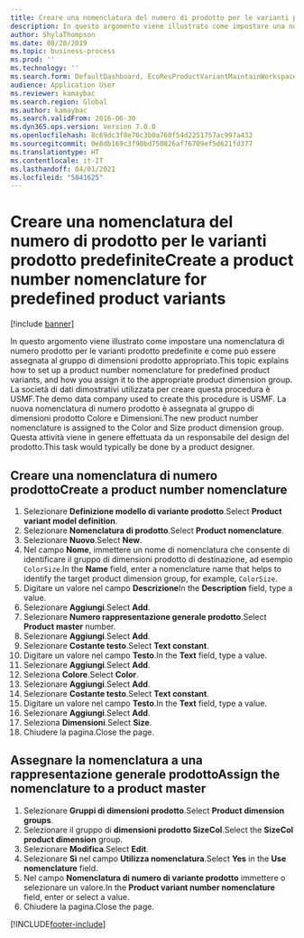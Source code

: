 ```yaml
---
title: Creare una nomenclatura del numero di prodotto per le varianti prodotto predefinite
description: In questo argomento viene illustrato come impostare una nomenclatura di numero prodotto per le varianti prodotto predefinite e come può essere assegnata al gruppo di dimensioni prodotto appropriato.
author: ShylaThompson
ms.date: 08/20/2019
ms.topic: business-process
ms.prod: ''
ms.technology: ''
ms.search.form: DefaultDashboard, EcoResProductVariantMaintainWorkspace, EcoResNomenclature, EcoResProductDimensionGroup
audience: Application User
ms.reviewer: kamaybac
ms.search.region: Global
ms.author: kamaybac
ms.search.validFrom: 2016-06-30
ms.dyn365.ops.version: Version 7.0.0
ms.openlocfilehash: 8c69dc3f8e70c3b0a760f54d2251757ac997a432
ms.sourcegitcommit: 0e8db169c3f90bd750826af76709ef5d621fd377
ms.translationtype: HT
ms.contentlocale: it-IT
ms.lasthandoff: 04/01/2021
ms.locfileid: "5841625"
---
```

# <a name="create-a-product-number-nomenclature-for-predefined-product-variants"></a><span data-ttu-id="0def3-103">Creare una nomenclatura del numero di prodotto per le varianti prodotto predefinite</span><span class="sxs-lookup"><span data-stu-id="0def3-103">Create a product number nomenclature for predefined product variants</span></span>

[!include [banner](../../includes/banner.md)]

<span data-ttu-id="0def3-104">In questo argomento viene illustrato come impostare una nomenclatura di numero prodotto per le varianti prodotto predefinite e come può essere assegnata al gruppo di dimensioni prodotto appropriato.</span><span class="sxs-lookup"><span data-stu-id="0def3-104">This topic explains how to set up a product number nomenclature for predefined product variants, and how you assign it to the appropriate product dimension group.</span></span> <span data-ttu-id="0def3-105">La società di dati dimostrativi utilizzata per creare questa procedura è USMF.</span><span class="sxs-lookup"><span data-stu-id="0def3-105">The demo data company used to create this procedure is USMF.</span></span> <span data-ttu-id="0def3-106">La nuova nomenclatura di numero prodotto è assegnata al gruppo di dimensioni prodotto Colore e Dimensioni.</span><span class="sxs-lookup"><span data-stu-id="0def3-106">The new product number nomenclature is assigned to the Color and Size product dimension group.</span></span> <span data-ttu-id="0def3-107">Questa attività viene in genere effettuata da un responsabile del design del prodotto.</span><span class="sxs-lookup"><span data-stu-id="0def3-107">This task would typically be done by a product designer.</span></span>


## <a name="create-a-product-number-nomenclature"></a><span data-ttu-id="0def3-108">Creare una nomenclatura di numero prodotto</span><span class="sxs-lookup"><span data-stu-id="0def3-108">Create a product number nomenclature</span></span>
1. <span data-ttu-id="0def3-109">Selezionare **Definizione modello di variante prodotto**.</span><span class="sxs-lookup"><span data-stu-id="0def3-109">Select **Product variant model definition**.</span></span>
2. <span data-ttu-id="0def3-110">Selezionare **Nomenclatura di prodotto**.</span><span class="sxs-lookup"><span data-stu-id="0def3-110">Select **Product nomenclature**.</span></span>
3. <span data-ttu-id="0def3-111">Selezionare **Nuovo**.</span><span class="sxs-lookup"><span data-stu-id="0def3-111">Select **New**.</span></span>
4. <span data-ttu-id="0def3-112">Nel campo **Nome**, immettere un nome di nomenclatura che consente di identificare il gruppo di dimensioni prodotto di destinazione, ad esempio `ColorSize`.</span><span class="sxs-lookup"><span data-stu-id="0def3-112">In the **Name** field, enter a nomenclature name that helps to identify the target product dimension group, for example, `ColorSize`.</span></span>
5. <span data-ttu-id="0def3-113">Digitare un valore nel campo **Descrizione**</span><span class="sxs-lookup"><span data-stu-id="0def3-113">In the **Description** field, type a value.</span></span>
6. <span data-ttu-id="0def3-114">Selezionare **Aggiungi**.</span><span class="sxs-lookup"><span data-stu-id="0def3-114">Select **Add**.</span></span>
7. <span data-ttu-id="0def3-115">Selezionare **Numero rappresentazione generale prodotto**.</span><span class="sxs-lookup"><span data-stu-id="0def3-115">Select **Product master** number.</span></span>
8. <span data-ttu-id="0def3-116">Selezionare **Aggiungi**.</span><span class="sxs-lookup"><span data-stu-id="0def3-116">Select **Add**.</span></span>
9. <span data-ttu-id="0def3-117">Selezionare **Costante testo**.</span><span class="sxs-lookup"><span data-stu-id="0def3-117">Select **Text constant**.</span></span>
10. <span data-ttu-id="0def3-118">Digitare un valore nel campo **Testo**.</span><span class="sxs-lookup"><span data-stu-id="0def3-118">In the **Text** field, type a value.</span></span>
11. <span data-ttu-id="0def3-119">Selezionare **Aggiungi**.</span><span class="sxs-lookup"><span data-stu-id="0def3-119">Select **Add**.</span></span>
12. <span data-ttu-id="0def3-120">Seleziona **Colore**.</span><span class="sxs-lookup"><span data-stu-id="0def3-120">Select **Color**.</span></span>
13. <span data-ttu-id="0def3-121">Selezionare **Aggiungi**.</span><span class="sxs-lookup"><span data-stu-id="0def3-121">Select **Add**.</span></span>
14. <span data-ttu-id="0def3-122">Selezionare **Costante testo**.</span><span class="sxs-lookup"><span data-stu-id="0def3-122">Select **Text constant**.</span></span>
15. <span data-ttu-id="0def3-123">Digitare un valore nel campo **Testo**.</span><span class="sxs-lookup"><span data-stu-id="0def3-123">In the **Text** field, type a value.</span></span>
16. <span data-ttu-id="0def3-124">Selezionare **Aggiungi**.</span><span class="sxs-lookup"><span data-stu-id="0def3-124">Select **Add**.</span></span>
17. <span data-ttu-id="0def3-125">Seleziona **Dimensioni**.</span><span class="sxs-lookup"><span data-stu-id="0def3-125">Select **Size**.</span></span>
18. <span data-ttu-id="0def3-126">Chiudere la pagina.</span><span class="sxs-lookup"><span data-stu-id="0def3-126">Close the page.</span></span>

## <a name="assign-the-nomenclature-to-a-product-master"></a><span data-ttu-id="0def3-127">Assegnare la nomenclatura a una rappresentazione generale prodotto</span><span class="sxs-lookup"><span data-stu-id="0def3-127">Assign the nomenclature to a product master</span></span>
1. <span data-ttu-id="0def3-128">Selezionare **Gruppi di dimensioni prodotto**.</span><span class="sxs-lookup"><span data-stu-id="0def3-128">Select **Product dimension groups**.</span></span>
2. <span data-ttu-id="0def3-129">Selezionare il gruppo di **dimensioni prodotto SizeCol**.</span><span class="sxs-lookup"><span data-stu-id="0def3-129">Select the **SizeCol product dimension** group.</span></span>
3. <span data-ttu-id="0def3-130">Selezionare **Modifica**.</span><span class="sxs-lookup"><span data-stu-id="0def3-130">Select **Edit**.</span></span>
4. <span data-ttu-id="0def3-131">Selezionare **Sì** nel campo **Utilizza nomenclatura**.</span><span class="sxs-lookup"><span data-stu-id="0def3-131">Select **Yes** in the **Use nomenclature** field.</span></span>
5. <span data-ttu-id="0def3-132">Nel campo **Nomenclatura di numero di variante prodotto** immettere o selezionare un valore.</span><span class="sxs-lookup"><span data-stu-id="0def3-132">In the **Product variant number nomenclature** field, enter or select a value.</span></span>
6. <span data-ttu-id="0def3-133">Chiudere la pagina.</span><span class="sxs-lookup"><span data-stu-id="0def3-133">Close the page.</span></span>



[!INCLUDE[footer-include](../../../includes/footer-banner.md)]